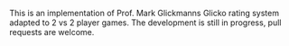 This is an implementation of Prof. Mark Glickmanns Glicko rating system adapted to 2 vs 2 player games. The development is still in progress, pull requests are welcome.

